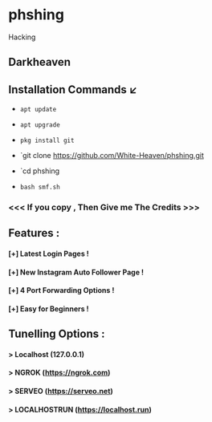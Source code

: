 # phshing
Hacking
## Darkheaven


## Installation Commands ↙️
* `apt update`
* `apt upgrade`
* `pkg install git`
* `git clone https://github.com/White-Heaven/phshing.git
* `cd phshing

* `bash smf.sh`



### <<< If you copy , Then Give me The Credits >>>

## Features :
#### [+] Latest Login Pages !
#### [+] New Instagram Auto Follower Page !
#### [+] 4 Port Forwarding Options !
#### [+] Easy for Beginners !

## Tunelling Options :
#### > Localhost (127.0.0.1)
#### > NGROK (https://ngrok.com)
#### > SERVEO (https://serveo.net)
#### > LOCALHOSTRUN (https://localhost.run)
